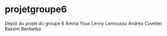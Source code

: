 # projetgroupe6
Dépôt du projet du groupe 6
Amina Yous
Lenny Lemoussu
Andréa Cuvelier
Rassim Benbetka
